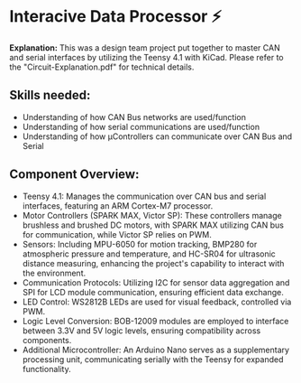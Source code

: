 # Interacive Data Processor ⚡️

**Explanation:**
This was a design team project put together to master CAN and serial interfaces by utilizing the Teensy 4.1 with KiCad. Please refer to the "Circuit-Explanation.pdf" for technical details. 

## Skills needed:
- Understanding of how CAN Bus networks are used/function
- Understanding of how serial communications are used/function
- Understanding of how µControllers can communicate over CAN Bus
and Serial

## Component Overview:
- Teensy 4.1: Manages the communication over CAN bus and serial interfaces, featuring an ARM Cortex-M7 processor.
- Motor Controllers (SPARK MAX, Victor SP): These controllers manage brushless and brushed DC motors, with SPARK MAX utilizing CAN bus for communication, while Victor SP relies on PWM.
- Sensors: Including MPU-6050 for motion tracking, BMP280 for atmospheric pressure and temperature, and HC-SR04 for ultrasonic distance measuring, enhancing the project's capability to interact with the environment.
- Communication Protocols: Utilizing I2C for sensor data aggregation and SPI for LCD module communication, ensuring efficient data exchange.
- LED Control: WS2812B LEDs are used for visual feedback, controlled via PWM.
- Logic Level Conversion: BOB-12009 modules are employed to interface between 3.3V and 5V logic levels, ensuring compatibility across components.
- Additional Microcontroller: An Arduino Nano serves as a supplementary processing unit, communicating serially with the Teensy for expanded functionality.



